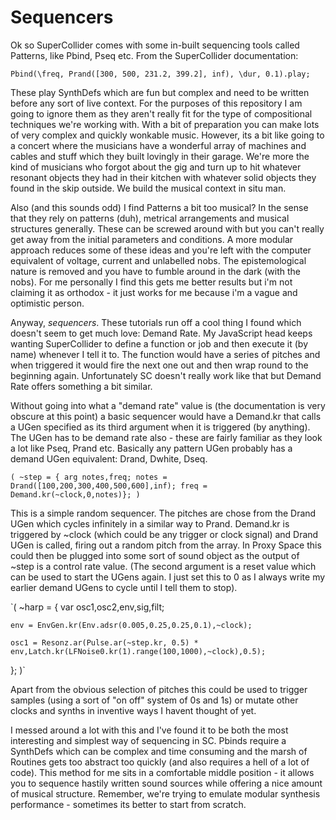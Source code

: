 # Sequencers

Ok so SuperCollider comes with some in-built sequencing tools called Patterns, like Pbind, Pseq etc.  From the SuperCollider documentation:

`Pbind(\freq, Prand([300, 500, 231.2, 399.2], inf), \dur, 0.1).play;`

These play SynthDefs which are fun but complex and need to be written before any sort of live context.  For the purposes of this repository I am going to ignore them as they aren't really fit for the type of compositional techniques we're working with.  With a bit of preparation you can make lots of very complex and quickly wonkable music.  However, its a bit like going to a concert where the musicians have a wonderful array of machines and cables and stuff which they built lovingly in their garage.  We're more the kind of musicians who forgot about the gig and turn up to hit whatever resonant objects they had in their kitchen with whatever solid objects they found in the skip outside.  We build the musical context in situ man.

Also (and this sounds odd) I find Patterns a bit too musical? In the sense that they rely on patterns (duh), metrical arrangements and musical structures generally.  These can be screwed around with but you can't really get away from the initial parameters and conditions.  A more modular approach reduces some of these ideas and you're left with the computer equivalent of voltage, current and unlabelled nobs.  The epistemological nature is removed and you have to fumble around in the dark (with the nobs).  For me personally I find this gets me better results but i'm not claiming it as orthodox - it just works for me because i'm a vague and optimistic person.

Anyway, *sequencers*.  These tutorials run off a cool thing I found which doesn't seem to get much love: Demand Rate.  My JavaScript head keeps wanting SuperCollider to define a function or job and then execute it (by name) whenever I tell it to.  The function would have a series of pitches and when triggered it would fire the next one out and then wrap round to the beginning again.  Unfortunately SC doesn't really work like that but Demand Rate offers something a bit similar.

Without going into what a "demand rate" value is (the documentation is very obscure at this point) a basic sequencer would have a Demand.kr that calls a UGen specified as its third argument when it is triggered (by anything).  The UGen has to be demand rate also - these are fairly familiar as they look a lot like Pseq, Prand etc.  Basically any pattern UGen probably has a demand UGen equivalent: Drand, Dwhite, Dseq.

`(
~step = {
	arg notes,freq;
	notes = Drand([100,200,300,400,500,600],inf);
	freq = Demand.kr(~clock,0,notes)};
)`

This is a simple random sequencer.  The pitches are chose from the Drand UGen which cycles infinitely in a similar way to Prand.  Demand.kr is triggered by ~clock (which could be any trigger or clock signal) and Drand UGen is called, firing out a random pitch from the array.  In Proxy Space this could then be plugged into some sort of sound object as the output of ~step is a control rate value.  (The second argument is a reset value which can be used to start the UGens again.  I just set this to 0 as I always write my earlier demand UGens to cycle until I tell them to stop).

`(
~harp = {
	var osc1,osc2,env,sig,filt;

	env = EnvGen.kr(Env.adsr(0.005,0.25,0.25,0.1),~clock);

	osc1 = Resonz.ar(Pulse.ar(~step.kr, 0.5) * env,Latch.kr(LFNoise0.kr(1).range(100,1000),~clock),0.5);
};
)`

Apart from the obvious selection of pitches this could be used to trigger samples (using a sort of "on off" system of 0s and 1s) or mutate other clocks and synths in inventive ways I havent thought of yet.

I messed around a lot with this and I've found it to be both the most interesting and simplest way of sequencing in SC.  Pbinds require a SynthDefs which can be complex and time consuming and the marsh of Routines gets too abstract too quickly (and also requires a hell of a lot of code).  This method for me sits in a comfortable middle position - it allows you to sequence hastily written sound sources while offering a nice amount of musical structure.  Remember, we're trying to emulate modular synthesis performance - sometimes its better to start from scratch.



